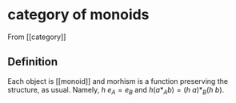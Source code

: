 # category of monoids
From [[category]]

## Definition
Each object is [[monoid]] and morhism is a function preserving the structure, as usual. Namely, $h\ e_{A} = e_{B}$ and $h (a *_{A} b) = (h\ a) *_{B} (h\ b)$.